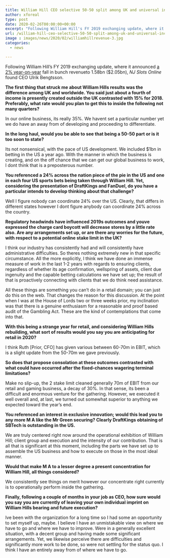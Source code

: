 ```yaml
---
title: William Hill CEO selective 50-50 split among UK and universal income not outlandish long term
author: xforeal 
type: post
date: 2020-02-26T00:00:00+00:00
excerpt: "Following William Hill's FY 2019 exchanging update, where it revealed a 2&amp;percnt; year-on-year fall in bunch revenueto 1 "
url: /william-hill-ceo-selective-50-50-split-among-uk-and-universal-income-not-outlandish-long-term/
image : images/news/2020/02/williamhillrevenue-3.jpg
categories:
  - news

---
```

Following William Hill&#8217;s FY 2019 exchanging update, where it announced [a 2&percnt; year-on-year][1] fall in bunch revenueto 1.58bn ($2.05bn), _NJ Slots Online_ found CEO Ulrik Bengtsson. 

**The first thing that struck me about William Hills results was the difference among UK and worldwide. You said just about a fourth of income is presently created outside the UK contrasted with 15&percnt; for 2018. Preferably, what rate would you plan to get this to inside the following not many quarters?** 

In our online business, its really 35&percnt;. We havent set a particular number yet we do have an away from of developing and proceeding to differentiate. 

**In the long haul, would you be able to see that being a 50-50 part or is it too soon to state?** 

Its not nonsensical, with the pace of US development. We included $1bn in betting in the US a year ago. With the manner in which the business is creating, and on the off chance that we can get our global business to work, I dont think that is a preposterous number. 

**You referenced a 24&percnt; across the nation piece of the pie in the US and one in each four US sports bets being taken through William Hill. Yet, considering the presentation of DraftKings and FanDuel, do you have a particular intends to develop thinking about that challenge?** 

Well I figure nobody can coordinate 24&percnt; over the US. Clearly, that differs in different states however I dont figure anybody can coordinate 24&percnt; across the country. 

**Regulatory headwinds have influenced 2019s outcomes and youve expressed the charge card boycott will decrease stores by a little rate also. Are any arrangements set up, or are there any worries for the future, with respect to a potential online stake limit in the UK?** 

I think our industry has consistently had and will consistently have administrative difficulties. So theres nothing extremely new in that specific circumstance. All the more explicitly, I think we have done an immense measure of work in the last 1-2 years with regards to ensuring clients, regardless of whether its age confirmation, wellspring of assets, client due ingenuity and the capable betting calculations we have set up; the result of that is proactively connecting with clients that we do think need assistance. 

All these things are something you can&#8217;t do in a retail domain; you can just do this on the web. That changes the reason for this discussion. At the point when I was at the House of Lords two or three weeks prior, my inclination was that there is a genuine enthusiasm for a reasonable and proof based audit of the Gambling Act. These are the kind of contemplations that come into that. 

**With this being a strange year for retail, and considering William Hills rebuilding, what sort of results would you say you are anticipating for retail in 2020?** 

I think Ruth [Prior, CFO] has given various between 60-70m in EBIT, which is a slight update from the 50-70m we gave previously. 

**So does that propose consolation at these outcomes contrasted with what could have occurred after the fixed-chances wagering terminal limitations?** 

Make no slip-up, the 2 stake limit cleaned generally 70m of EBIT from our retail and gaming business, a decay of 30&percnt;. In that sense, its been a difficult and enormous venture for the gathering. However, we executed it well overall and, at last, we turned out somewhat superior to anything we expected toward the year&#8217;s end. 

**You referenced an interest in exclusive innovation; would this lead you to any more M A like the Mr Green securing? Clearly DraftKings obtaining of SBTech is outstanding in the US.** 

We are truly centered right now around the operational exhibition of William Hill; client group and execution and the intensity of our contribution. That is all that is significant at this moment, including the parts we have set up to assemble the US business and how to execute on those in the most ideal manner. 

**Would that make M A to a lesser degree a present concentration for William Hill, all things considered?** 

We consistently see things on merit however our concentrate right currently is to operationally perform inside the gathering. 

**Finally, following a couple of months in your job as CEO, how sure would you say you are currently of leaving your own individual imprint on William Hills bearing and future execution?** 

Ive been with the organization for a long time so I had some an opportunity to set myself up, maybe. I believe I have an unmistakable view on where we have to go and where we have to improve. Were in a generally excellent situation, with a decent group and having made some significant arrangements. Yet, we likewise perceive there are difficulties and significantly more work to be done, so were not settling for the status quo. I think I have an entirely away from of where we have to go.

 [1]: #